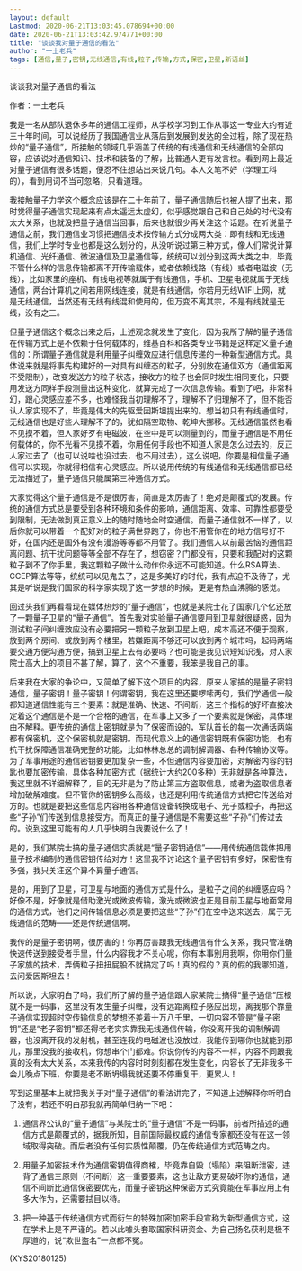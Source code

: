 ```yaml
---
layout: default
Lastmod: 2020-06-21T13:03:45.078694+00:00
date: 2020-06-21T13:03:42.974771+00:00
title: "谈谈我对量子通信的看法"
author: "一土老兵"
tags: [通信,量子,密钥,无线通信,有线,粒子,传输,方式,保密,卫星,新语丝]
---
```


谈谈我对量子通信的看法

作者：一土老兵

我是一名从部队退休多年的通信工程师，从学校学习到工作从事这一专业大约有近三十年时间，可以说经历了我国通信业从落后到发展到发达的全过程，除了现在热炒的“量子通信”，所接触的领域几乎涵盖了传统的有线通信和无线通信的全部内容，应该说对通信知识、技术和装备的了解，比普通人更有发言权。看到网上最近对量子通信有很多话题，便忍不住想站出来说几句。本人文笔不好（学理工科的），看到用词不当可忽略，只看道理。

我接触量子力学这个概念应该是在二十年前了，量子通信随后也被人提了出来，那时觉得量子通信实现起来有点太遥远太虚幻，似乎感觉跟自己和自己处的时代没有太大关系，也就没把量子通信当回事，后来也就很少再关注这个话题。在听说量子通信之前，我们通信业习惯把通信技术按传输方式分成两大类：即有线和无线通信，我们上学时专业也都是这么划分的，从没听说过第三种方式，像人们常说计算机通信、光纤通信、微波通信及卫星通信等，统统可以划分到这两大类之中，毕竟不管什么样的信息传输都离不开传输载体，或者依赖线路（有线）或者电磁波（无线），比如家里的座机、有线电视等就属于有线通信，手机、卫星电视就属于无线通信，两台计算机之间若用网线连接，就是有线通信，你若用无线WIFI上网，就是无线通信，当然还有无线有线混和使用的，但万变不离其宗，不是有线就是无线，没有之三。

但量子通信这个概念出来之后，上述观念就发生了变化，因为我所了解的量子通信在传输方式上是不依赖于任何载体的，维基百科和各类专业书籍是这样定义量子通信的：所谓量子通信就是利用量子纠缠效应进行信息传递的一种新型通信方式。具体说来就是将事先构建好的一对具有纠缠态的粒子，分别放在通信双方（通信距离不受限制），改变发送方的粒子状态，接收方的粒子也会同时发生相同变化，只要用发送方同样手段测量出这种变化，就算完成了一次信息传输。看到了吧，非常科幻，跟心灵感应差不多，也难怪我当初理解不了，理解不了归理解不了，但不能否认人家实现不了，毕竟是伟大的先驱爱因斯坦提出来的。想当初只有有线通信时，无线通信也是好些人理解不了的，犹如隔空取物、乾坤大挪移。无线通信虽然也看不见摸不着，但人家好歹有电磁波，在空中是可以测量到的，而量子通信是不用任何载体的，你不光看不见摸不着，你用任何手段也不知道人家是怎么过去的，反正人家过去了（也可以说啥也没过去，也不用过去），这么说吧，你要是相信量子通信可以实现，你就得相信有心灵感应。所以说用传统的有线通信和无线通信都已经无法描述了，量子通信只能属第三种通信方式。

大家觉得这个量子通信是不是很厉害，简直是太厉害了！绝对是颠覆式的发展。传统的通信方式总是要受到各种环境和条件的影响，通信距离、效率、可靠性都要受到限制，无法做到真正意义上的随时随地全时空通信。而量子通信就不一样了，以后你就可以带着一个配好对的粒子满世界跑了，你也不用管你在的地方信号好不好，在国内还是国外有没有漫游等等都不用管了。我们通信人以前最苦恼的通信距离问题、抗干扰问题等等全部不存在了，想窃密？门都没有，只要和我配对的这颗粒子到不了你手里，我这颗粒子做什么动作你永远不可能知道。什么RSA算法、CCEP算法等等，统统可以见鬼去了，这是多美好的时代，我有点迫不及待了，尤其是听说是我们国家的科学家实现了这一梦想的时候，更是有热血沸腾的感觉。

回过头我们再看看现在媒体热炒的“量子通信”，也就是某院士花了国家几个亿还放了一颗量子卫星的“量子通信”。首先我对实验量子通信要用到卫星就很疑惑，因为测试粒子间纠缠效应没有必要把另一颗粒子放到卫星上吧，成本高还不便于观察，放到两个房间、或放到两个楼里，若嫌距离不够还可以放到两个城市吗，起码两端要交通方便沟通方便，搞到卫星上去有必要吗？也可能是我见识短知识浅，对人家院士高大上的项目不甚了解，算了，这个不重要，我笨是我自己的事。

后来我在大家的争论中，又简单了解下这个项目的内容，原来人家搞的是量子密钥通信，量子密钥！量子密钥！何谓密钥，我在这里还要啰嗦两句，我们学通信一般都知道通信性能有三个要素：就是准确、快速、不间断，这三个指标的好坏直接决定着这个通信是不是一个合格的通信，在军事上又多了一个要素就是保密，具体理由不解释。更传统的通信上密钥就是为了保密而设的，军队首长的每一次通话两端都有保密机，这个保密机就是密钥。而现代意义上的通信密钥既有保密功能，也有抗干扰保障通信准确完整的功能，比如林林总总的调制解调器、各种传输协议等。为了军事用途的通信密钥要更加复杂一些，不但通信内容要加密，对解密内容的钥匙也要加密传输，具体各种加密方式（据统计大约200多种）无非就是各种算法，我这里就不详细解释了，目的无非是为了防止第三方盗取信息，或者为盗取信息者增加破解难度。但不管你的密钥多么高级，也还是利用传统通信方式把它传送给对方的。也就是要把这些信息内容用各种通信设备转换成电子、光子或粒子，再把这些“子孙”们传送到信息接受方。而真正的量子通信是不需要这些“子孙”们传过去的。说到这里可能有的人几乎快明白我要说什么了！

是的，我们某院士搞的量子通信实质就是“量子密钥通信”——用传统通信载体把用量子技术编制的通信密钥传给对方！这里我不讨论这个量子密钥有多好，保密性有多强，我只关注这个算不算量子通信。

是的，用到了卫星，可卫星与地面的通信方式是什么，是粒子之间的纠缠感应吗？好像不是，好像就是借助激光或微波传输，激光或微波也正是目前卫星与地面常用的通信方式，他们之间传输信息必须是要把这些“子孙”们在空中送来送去，属于无线通信的范畴——还是传统通信啊。

我传的是量子密钥啊，很厉害的！你再厉害跟我无线通信有什么关系，我只管准确快速传送到接受者手里，什么内容我才不关心呢，你有本事别用我啊，你用你们量子家族的技术，弄俩粒子扭扭屁股不就搞定了吗！真的假的？真的假的我哪知道，去问爱因斯坦去！

所以说，大家明白了吗，我们所了解的量子通信跟人家某院士搞得“量子通信”压根就不是一码事，这里没有发生量子纠缠，没有远距离粒子感应出现，离我那个靠量子通信实现超时空传输信息的梦想还差着十万八千里，一切内容不管是“量子密钥”还是“老子密钥”都还得老老实实靠我无线通信传输，你没离开我的调制解调器，也没离开我的发射机，甚至连我的电磁波也没放过，我能传到哪你也就能到那儿，那里没我的接收机，你想串个门都难。你说你传的内容不一样，内容不同跟我真的没有太大关系，本来我传的内容时时刻刻都在发生变化，内容长了无非我多干会儿晚点下班，你要是老不断坍塌我就还要不停重复干，更累人！

写到这里基本上就把我关于对“量子通信”的看法讲完了，不知道上述解释你听明白了没有，若还不明白那我就再简单归纳一下吧：

1.	通信界公认的“量子通信”与某院士的“量子通信”不是一码事，前者所描述的通信方式是颠覆式的，据我所知，目前国际最权威的通信专家都还没有在这一领域取得突破。而后者没有任何实质性颠覆，仍在传统通信方式范畴之内。

2.	用量子加密技术作为通信密钥值得商榷，毕竟靠自毁（塌陷）来阻断泄密，违背了通信三原则（不间断）这一重要要素，这也让敌方更易破坏你的通信，通信不间断比通信保密要优先，而量子密钥这种保密方式究竟能在军事应用上有多大作为，还需要拭目以待。

3.	把一种基于传统通信方式而衍生的特殊加密加密手段宣称为新型通信方式，这在学术上是不严谨的。若以此噱头套取国家科研资金、为自己扬名获利是极不厚道的，说“欺世盗名”一点都不冤。

(XYS20180125)

